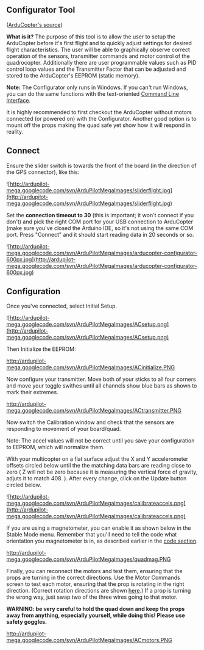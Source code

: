 ## Configurator Tool ##

([ArduCopter's source](http://code.google.com/p/arducopter/wiki/Quad_ConfiguratorTool))

**What is it?**
The purpose of this tool is to allow the user to setup the ArduCopter before it's first flight and to quickly adjust settings for desired flight characteristics. The user will be able to graphically observe correct operation of the sensors, transmitter commands and motor control of the quadrocopter. Additionally there are user programmable values such as PID control loop values and the Transmitter Factor that can be adjusted and stored to the ArduCopter's EEPROM (static memory).

**Note:** The Configurator only runs in Windows. If you can't run Windows, you can do the same functions with the text-oriented [Command Line Interface](http://code.google.com/p/ardupirates/wiki/CLI).

It is highly recommended to first checkout the ArduCopter without motors connected (or powered on) with the Configurator. Another good option is to mount off the props making the quad safe yet show how it will respond in reality.

## Connect ##

Ensure the slider switch is towards the front of the board (in the direction of the GPS connector), like this:

![http://ardupilot-mega.googlecode.com/svn/ArduPilotMegaImages/sliderflight.jpg](http://ardupilot-mega.googlecode.com/svn/ArduPilotMegaImages/sliderflight.jpg)

Set the **connection timeout to 30** (this is important; it won't connect if you don't) and pick the right COM port for your USB connection to ArduCopter (make sure you've closed the Arduino IDE, so it's not using the same COM port. Press "Connect" and it should start reading data in 20 seconds or so.

![http://ardupilot-mega.googlecode.com/svn/ArduPilotMegaImages/arducopter-configurator-600px.jpg](http://ardupilot-mega.googlecode.com/svn/ArduPilotMegaImages/arducopter-configurator-600px.jpg)

## Configuration ##

Once you've connected, select Initial Setup.

![http://ardupilot-mega.googlecode.com/svn/ArduPilotMegaImages/ACsetup.png](http://ardupilot-mega.googlecode.com/svn/ArduPilotMegaImages/ACsetup.png)

Then Initialize the EEPROM:

http://ardupilot-mega.googlecode.com/svn/ArduPilotMegaImages/ACinitialize.PNG

Now configure your transmitter. Move both of your sticks to all four corners and move your toggle swithes until all channels show blue bars as shown to mark their extremes.

http://ardupilot-mega.googlecode.com/svn/ArduPilotMegaImages/ACtransmitter.PNG

Now switch the Calibration window and check that the sensors are responding to movement of your board/quad.

Note: The accel values will not be correct until you save your configuration to EEPROM, which will normalize them.

With your multicopter on a flat surface adjust the X and Y accelerometer offsets circled below until the the matching data bars are reading close to zero ( Z will not be zero because it is measuring the vertical force of gravity, adjuts it to match 408. ). After every change, click on the Update button circled below.

![http://ardupilot-mega.googlecode.com/svn/ArduPilotMegaImages/calibrateaccels.png](http://ardupilot-mega.googlecode.com/svn/ArduPilotMegaImages/calibrateaccels.png)

If you are using a magnetometer, you can enable it as shown below in the Stable Mode menu. Remember that you'll need to tell the code what orientation you magnetometer is in, as described earlier in the [code section](http://code.google.com/p/arducopter/wiki/Quad_LoadingPage).

http://ardupilot-mega.googlecode.com/svn/ArduPilotMegaImages/quadmag.PNG

Finally, you can reconnect the motors and test them, ensuring that the props are turning in the correct directions. Use the Motor Commands screen to test each motor, ensuring that the prop is rotating in the right direction. (Correct rotation directions are shown [here](http://code.google.com/p/arducopter/wiki/Quad_ESC).) If a prop is turning the wrong way, just swap two of the three wires going to that motor.

**WARNING: be very careful to hold the quad down and keep the props away from anything, especially yourself, while doing this! Please use safety goggles.**

http://ardupilot-mega.googlecode.com/svn/ArduPilotMegaImages/ACmotors.PNG